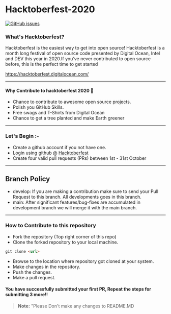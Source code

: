 # Hacktoberfest-2020
<a href="https://github.com/StudentCode-in/Hacktoberfest2020/issues"><img alt="GitHub issues" src="https://img.shields.io/github/issues/StudentCode-in/hacktoberfest2020?label=Issues&style=flat-square"/></a>
### What's Hacktoberfest?
<p>Hacktoberfest is the easiest way to get into open source! Hacktoberfest is a month long festival of open source code presented by Digital Ocean, Intel and DEV this year in 2020.If you’ve never contributed to open source before, this is the perfect time to get started 

https://hacktoberfest.digitalocean.com/</p>

-----
#### Why Contribute to hacktoberfest 2020 🙌

- Chance to contribute to awesome open source projects.
- Polish you GitHub Skills.
- Free swags and T-Shirts from Digital Ocean
- Chance to get a tree planted and make Earth greener

-----
### Let's Begin :- 

* Create a github account if you not have one.
* Login using github @ [Hacktoberfest](https://hacktoberfest.digitalocean.com/)
* Create four valid pull requests (PRs) between 1st - 31st October

-----
## Branch Policy

- develop: If you are making a contribution make sure to send your Pull Request to this branch. All developments goes in this branch.
- main: After significant features/bug-fixes are accumulated in development branch we will merge it with the main branch.

-----
### How to Contribute to this repository

* Fork the repository (Top right corner of this repo)
* Clone the forked repository to your local machine.
```markdown
git clone <url>
```
* Browse to the location where repository got cloned at your system.
* Make changes in the repository.
* Push the changes.
* Make a pull request.

#### You have successfully submitted your first PR, Repeat the steps for submitting 3 more!!
> **Note:** "Please Don't make any changes to README.MD

   

